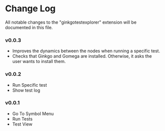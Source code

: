 # Change Log

All notable changes to the "ginkgotestexplorer" extension will be documented in this file.

### v0.0.3

- Improves the dynamics between the nodes when running a specific test.
- Checks that Ginkgo and Gomega are installed. Otherwise, it asks the user wants to install them.

### v0.0.2

- Run Specific test
- Show test log

### v0.0.1

- Go To Symbol Menu
- Run Tests
- Test View
